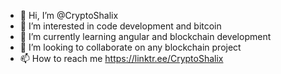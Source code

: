 - 👋 Hi, I’m @CryptoShalix
- 👀 I’m interested in code development and bitcoin
- 🌱 I’m currently learning angular and blockchain development
- 💞️ I’m looking to collaborate on any blockchain project
- 📫 How to reach me https://linktr.ee/CryptoShalix

<!---
Adlrg/Adlrg is a ✨ special ✨ repository because its `README.md` (this file) appears on your GitHub profile.
You can click the Preview link to take a look at your changes.
--->
